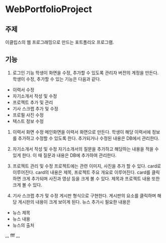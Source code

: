 # WebPortfolioProject

## 주제
이클립스의 웹 프로그래밍으로 만드는 포트폴리오 프로그램.

## 기능
1. 로그인 기능
학생이 화면을 수정, 추가할 수 있도록 관리자 버전의 계정을 만든다.
학생이 수정, 추가할 수 있는 기능은 다음과 같다.
- 이력서 수정
- 자기소개서 작성 및 수정
- 프로젝트 추가 및 관리
- 기사 스크랩 추가 및 수정
- 프로필 사진 수정
- 텍스트 정보 수정

1. 이력서 화면 수정
메인화면을 이력서 화면으로 만든다.
학생이 해당 이력서에 정보를 추가하고 수정할 수 있도록 한다.
추가되거나 수정된 내용은 DB에서 관리한다.

2. 자기소개서 작성 및 수정
자기소개서의 질문을 추가하고 해당하는 내용을 적을 수 있게 한다.
이 때 질문과 내용은 DB에 추가하여 관리한다.

3. 프로젝트 관리 및 수정
프로젝트에는 관련 이미지, 사진을 추가 할 수 있다.
card로 이루어진다.
card의 내용은 제목, 프로젝트 주요 개요로 이루어진다.
card를 클릭하면 크게 추가되며 사진과 영상 등을 크게 볼 수 있다.
제목과 프로젝트 내용 또한 크게 볼 수 있다.

4. 기사 스크랩 추가 및 수정
게시판 형식으로 구현한다.
게시판의 요소를 클릭하며 해당 게시판의 내용이 크게 보이게 된다.
뉴스 추가시 필요한 내용은
- 뉴스 제목
- 뉴스 내용
- 뉴스의 출처

,,,
fff
,,,
